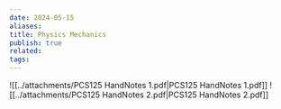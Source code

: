 ```yaml
---
date: 2024-05-15
aliases: 
title: Physics Mechanics
publish: true
related: 
tags: 
---
```

![[../attachments/PCS125 HandNotes 1.pdf|PCS125 HandNotes 1.pdf]]
![[../attachments/PCS125 HandNotes 2.pdf|PCS125 HandNotes 2.pdf]]

